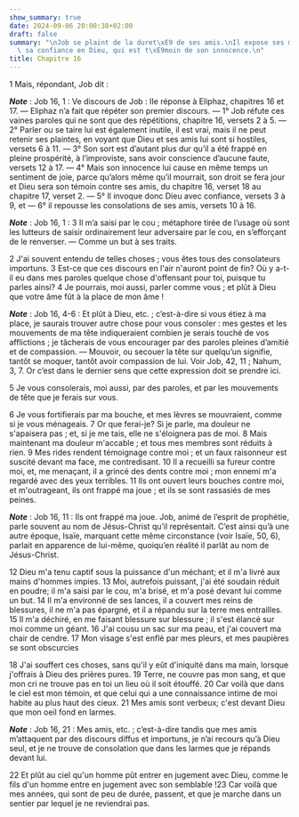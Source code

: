 ```yaml
---
show_summary: true
date: 2024-09-06 20:00:38+02:00
draft: false
summary: "\nJob se plaint de la duret\xE9 de ses amis.\nIl expose ses maux et met\
  \ sa confiance en Dieu, qui est t\xE9moin de son innocence.\n"
title: Chapitre 16
---
```





1 Mais, répondant, Job dit :

***Note*** :  Job 16, 1 : Ve discours de Job : IIe réponse à Eliphaz, chapitres 16 et 17. ― Eliphaz n’a fait que répéter son premier discours. ― 1° Job réfute ces vaines paroles qui ne sont que des répétitions, chapitre 16, versets 2 à 5. ― 2° Parler ou se taire lui est également inutile, il est vrai, mais il ne peut retenir ses plaintes, en voyant que Dieu et ses amis lui sont si hostiles, versets 6 à 11. ― 3° Son sort est d’autant plus dur qu’il a été frappé en pleine prospérité, à l’improviste, sans avoir conscience d’aucune faute, versets 12 à 17. ― 4° Mais son innocence lui cause en même temps un sentiment de joie, parce qu’alors même qu’il mourrait, son droit se fera jour et Dieu sera son témoin contre ses amis, du chapitre 16, verset 18 au chapitre 17, verset 2. ― 5° Il invoque donc Dieu avec confiance, versets 3 à 9, et ― 6° il repousse les consolations de ses amis, versets 10 à 16.

***Note*** :  Job 16, 1 : 3 Il m’a saisi par le cou ; métaphore tirée de l’usage où sont les lutteurs de saisir ordinairement leur adversaire par le cou, en s’efforçant de le renverser. ― Comme un but à ses traits.


2 J'ai souvent entendu de telles choses ; vous êtes tous des consolateurs importuns. 3 Est-ce que ces discours en l'air n'auront point de fin? Où y a-t-il eu dans mes paroles quelque chose d'offensant pour toi, puisque tu parles ainsi? 4 Je pourrais, moi aussi, parler comme vous ; et plût à Dieu que votre âme fût à la place de mon âme !

***Note*** :  Job 16, 4-6 : Et plût à Dieu, etc. ; c’est-à-dire si vous étiez à ma place, je saurais trouver autre chose pour vous consoler : mes gestes et les mouvements de ma tête indiqueraient combien je serais touché de vos afflictions ; je tâcherais de vous encourager par des paroles pleines d’amitié et de compassion. ― Mouvoir, ou secouer la tête sur quelqu’un signifie, tantôt se moquer, tantôt avoir compassion de lui. Voir Job, 42, 11 ; Nahum, 3, 7. Or c’est dans le dernier sens que cette expression doit se prendre ici.

5 Je vous consolerais, moi aussi, par des paroles, et par les mouvements de tête que je ferais sur vous.


6 Je vous fortifierais par ma bouche, et mes lèvres se mouvraient, comme si je vous ménageais. 7 Or que ferai-je? Si je parle, ma douleur ne s'apaisera pas ; et, si je me tais, elle ne s'éloignera pas de moi. 8 Mais maintenant ma douleur m'accable ; et tous mes membres sont réduits à rien. 9 Mes rides rendent témoignage contre moi ; et un faux raisonneur est suscité devant ma face, me contredisant. 10 Il a recueilli sa fureur contre moi, et, me menaçant, il a grincé des dents contre moi ; mon ennemi m'a regardé avec des yeux terribles. 11 Ils ont ouvert leurs bouches contre moi, et m'outrageant, ils ont frappé ma joue ; et ils se sont rassasiés de mes peines.

***Note*** :  Job 16, 11 : Ils ont frappé ma joue. Job, animé de l’esprit de prophétie, parle souvent au nom de Jésus-Christ qu’il représentait. C’est ainsi qu’à une autre époque, Isaïe, marquant cette même circonstance (voir Isaïe, 50, 6), parlait en apparence de lui-même, quoiqu’en réalité il parlât au nom de Jésus-Christ.

12 Dieu m'a tenu captif sous la puissance d'un méchant; et il m'a livré aux mains d'hommes impies. 13 Moi, autrefois puissant, j'ai été soudain réduit en poudre; il m'a saisi par le cou, m'a brisé, et m'a posé devant lui comme un but. 14 Il m'a environné de ses lances, il a couvert mes reins de blessures, il ne m'a pas épargné, et il a répandu sur la terre mes entrailles. 15 Il m'a déchiré, en me faisant blessure sur blessure ; il s'est élancé sur moi comme un géant. 16 J'ai cousu un sac sur ma peau, et j'ai couvert ma chair de cendre. 17 Mon visage s'est enflé par mes pleurs, et mes paupières se sont obscurcies


18 J'ai souffert ces choses, sans qu'il y eût d'iniquité dans ma main, lorsque j'offrais à Dieu des prières pures. 19 Terre, ne couvre pas mon sang, et que mon cri ne trouve pas en toi un lieu où il soit étouffé. 20 Car voilà que dans le ciel est mon témoin, et que celui qui a une connaissance intime de moi habite au plus haut des cieux. 21 Mes amis sont verbeux; c'est devant Dieu que mon oeil fond en larmes.

***Note*** :  Job 16, 21 : Mes amis, etc. ; c’est-à-dire tandis que mes amis m’attaquent par des discours diffus et importuns, je n’ai recours qu’à Dieu seul, et je ne trouve de consolation que dans les larmes que je répands devant lui.

22 Et plût au ciel qu'un homme pût entrer en jugement avec Dieu, comme le fils d'un homme entre en jugement avec son semblable !23 Car voilà que mes années, qui sont de peu de durée, passent, et que je marche dans un sentier par lequel je ne reviendrai pas.

